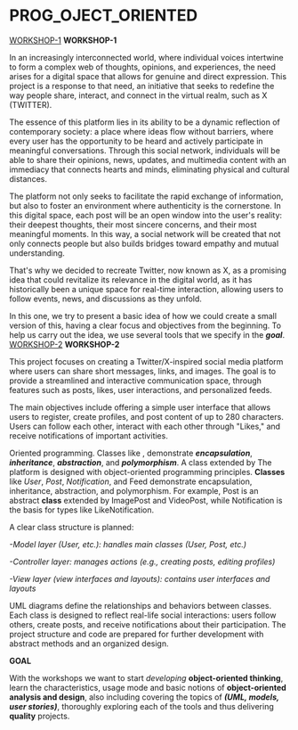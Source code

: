 # PROG_OJECT_ORIENTED
[WORKSHOP-1](WORKSHOP-1) 
**WORKSHOP-1**

In an increasingly interconnected world, where individual voices intertwine to form a complex web of thoughts, opinions, and experiences, the need arises for a digital space that allows for genuine and direct expression. This project is a response to that need, an initiative that seeks to redefine the way people share, interact, and connect in the virtual realm, such as X (TWITTER).

The essence of this platform lies in its ability to be a dynamic reflection of contemporary society: a place where ideas flow without barriers, where every user has the opportunity to be heard and actively participate in meaningful conversations. Through this social network, individuals will be able to share their opinions, news, updates, and multimedia content with an immediacy that connects hearts and minds, eliminating physical and cultural distances.

The platform not only seeks to facilitate the rapid exchange of information, but also to foster an environment where authenticity is the cornerstone. In this digital space, each post will be an open window into the user's reality: their deepest thoughts, their most sincere concerns, and their most meaningful moments. In this way, a social network will be created that not only connects people but also builds bridges toward empathy and mutual understanding.

That's why we decided to recreate Twitter, now known as X, as a promising idea that could revitalize its relevance in the digital world, as it has historically been a unique space for real-time interaction, allowing users to follow events, news, and discussions as they unfold.

In this one, we try to present a basic idea of ​​how we could create a small version of this, having a clear focus and objectives from the beginning. To help us carry out the idea, we use several tools that we specify in the **_goal_**.
[WORKSHOP-2](WORKSHOP-2)
**WORKSHOP-2**

This project focuses on creating a Twitter/X-inspired social media platform where users can share short messages, links, and images. The goal is to provide a streamlined and interactive communication space, through features such as posts, likes, user interactions, and personalized feeds.

The main objectives include offering a simple user interface that allows users to register, create profiles, and post content of up to 280 characters. Users can follow each other, interact with each other through "Likes," and receive notifications of important activities.

Oriented programming. Classes like , demonstrate **_encapsulation_**, **_inheritance_**, **_abstraction_**, and **_polymorphism_**. A class extended by The platform is designed with object-oriented programming principles. **Classes** like _User_, _Post_, _Notification_, and Feed demonstrate encapsulation, inheritance, abstraction, and polymorphism. For example, Post is an abstract **class** extended by ImagePost and VideoPost, while Notification is the basis for types like LikeNotification.

A clear class structure is planned:

 _-Model layer (User, etc.): handles main classes (User, Post, etc.)_

 _-Controller layer: manages actions (e.g., creating posts, editing profiles)_

 _-View layer (view interfaces and layouts): contains user interfaces and layouts_

UML diagrams define the relationships and behaviors between classes. Each class is designed to reflect real-life social interactions: users follow others, create posts, and receive notifications about their participation. The project structure and code are prepared for further development with abstract methods and an organized design.

**GOAL**

With the workshops we want to start *developing* **object-oriented thinking**, learn the characteristics, usage mode and basic notions of **object-oriented analysis and design**, also including covering the topics of **_(UML, models, user stories)_**, thoroughly exploring each of the tools and thus delivering **quality** projects.
